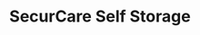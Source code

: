 ---
title: "SecurCare Self Storage"
url: /colorado-springs/securcare-self-storage-maizeland-road/
shop: storage rental
---